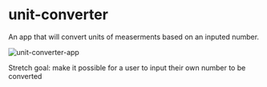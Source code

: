 # unit-converter

An app that will convert units of measerments based on an inputed number.

![unit-converter-app](https://user-images.githubusercontent.com/89321676/158856132-7095a9ed-93c9-44c4-b215-755c7493e810.png)

Stretch goal: make it possible for a user to input their own number to be converted
